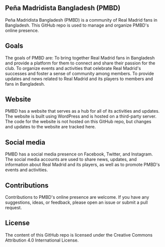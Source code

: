 ## Peña Madridista Bangladesh (PMBD)
Peña Madridista Bangladesh (PMBD) is a community of Real Madrid fans in Bangladesh. This GitHub repo is used to manage and organize PMBD's online presence.

## Goals

The goals of PMBD are:
To bring together Real Madrid fans in Bangladesh and provide a platform for them to connect and share their passion for the club.
To organize events and activities that celebrate Real Madrid's successes and foster a sense of community among members.
To provide updates and news related to Real Madrid and its players to members and fans in Bangladesh.

## Website
PMBD has a website that serves as a hub for all of its activities and updates. The website is built using WordPress and is hosted on a third-party server. The code for the website is not hosted on this GitHub repo, but changes and updates to the website are tracked here.

## Social media
PMBD has a social media presence on Facebook, Twitter, and Instagram. The social media accounts are used to share news, updates, and information about Real Madrid and its players, as well as to promote PMBD's events and activities.

## Contributions
Contributions to PMBD's online presence are welcome. If you have any suggestions, ideas, or feedback, please open an issue or submit a pull request.

## License
The content of this GitHub repo is licensed under the Creative Commons Attribution 4.0 International License.

